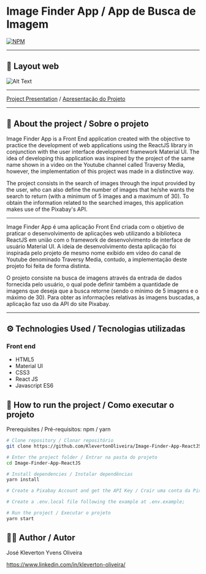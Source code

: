 # Image Finder App / App de Busca de Imagem
[![NPM](https://img.shields.io/npm/l/react)](https://github.com/KlevertonOliveira/Image-Finder-App-ReactJS/blob/master/LICENSE)

---

## :art: Layout web
![Alt Text](assets/image-finder.gif)



---

[Project Presentation](https://klevoliveira-imagefinderapp.netlify.app) /
[Apresentação do Projeto](https://klevoliveira-imagefinderapp.netlify.app)

---

## :mag_right: About the project / Sobre o projeto

Image Finder App is a Front End application created with the objective to practice the development of web applications using the ReactJS library in conjunction with the user interface development framework Material UI. The idea of developing this application was inspired by the project of the same name shown in a video on the Youtube channel called Traversy Media, however, the implementation of this project was made in a distinctive way.

The project consists in the search of images through the input provided by the user, who can also define the number of images that he/she wants the search to return (with a minimum of 5 images and a maximum of 30). To obtain the information related to the searched images, this application makes use of the Pixabay's API.

---

Image Finder App é uma aplicação Front End criada com o objetivo de praticar o desenvolvimento de aplicações web utilizando a biblioteca ReactJS em união com o framework de desenvolvimento de interface de usuário Material UI. A ideia de desenvolvimento desta aplicação foi inspirada pelo projeto de mesmo nome exibido em vídeo do canal de Youtube denominado Traversy Media, contudo, a implementação deste projeto foi feita de forma distinta.

O projeto consiste na busca de imagens através da entrada de dados fornecida pelo usuário, o qual pode definir também a quantidade de imagens que deseja que a busca retorne (sendo o mínimo de 5 imagens e o máximo de 30). Para obter as informações relativas às imagens buscadas, a aplicação faz uso da API do site Pixabay.

---

## :gear: Technologies Used / Tecnologias utilizadas

### Front end
- HTML5
- Material UI
- CSS3
- React JS
- Javascript ES6

## :file_folder: How to run the project / Como executar o projeto

Prerequisites / Pré-requisitos: npm / yarn

```bash
# Clone repository / Clonar repositório
git clone https://github.com/KlevertonOliveira/Image-Finder-App-ReactJS.git

# Enter the project folder / Entrar na pasta do projeto
cd Image-Finder-App-ReactJS

# Install dependencies / Instalar dependências
yarn install

# Create a Pixabay Account and get the API Key / Crair uma conta da Pixabay e obter a chave da API;

# Create a .env.local file following the example at .env.example;

# Run the project / Executar o projeto
yarn start
```

## :raising_hand_man: Author / Autor

José Kleverton Yvens Oliveira

https://www.linkedin.com/in/kleverton-oliveira/

